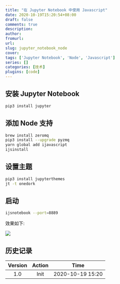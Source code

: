 ```yaml
---
title: "在 Jupyter Notebook 中使用 Javascript"
date: 2020-10-19T15:20:54+08:00
draft: false
comments: true
description: 
author: 
fromurl: 
url:
slug: jupyter_notebook_node
cover:
tags: ['Jupyter Notebook', 'Node', 'Javascript']
series: []
categories: [技术]
plugins: [code]
---
```


## 安装 Jupyter Notebook

```bash
pip3 install jupyter
```

## 添加 Node 支持

```bash
brew install zeromq
pip3 install --upgrade pyzmq
yarn global add ijavascript
ijsinstall
```

## 设置主题

```bash
pip3 install jupyterthemes
jt -t onedork
```

## 启动

```bash
ijsnotebook --port=8889
```

效果如下:

![](../img/2020/10/19154216.png)

## 历史记录

|Version| Action|Time|
|:-------:|:--------:|:-----------:|
|1.0|Init|2020-10-19 15:20|